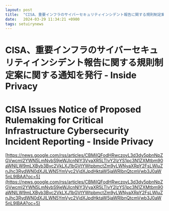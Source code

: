 ```yaml
---
layout: post
title:  "CISA、重要インフラのサイバーセキュリティインシデント報告に関する規則制定案に関する通知を発行 - Inside Privacy"
date:   2024-03-29 11:34:21 +0900
tags: setuirynews 
---
```


# CISA、重要インフラのサイバーセキュリティインシデント報告に関する規則制定案に関する通知を発行 - Inside Privacy



# CISA Issues Notice of Proposed Rulemaking for Critical Infrastructure Cybersecurity Incident Reporting - Inside Privacy

[https://news.google.com/rss/articles/CBMilQFodHRwczovL3d3dy5pbnNpZGVwcml2YWN5LmNvbS9jeWJlcnNlY3VyaXR5LTIvY2lzYS1pc3N1ZXMtbm90aWNlLW9mLXByb3Bvc2VkLXJ1bGVtYWtpbmctZm9yLWNyaXRpY2FsLWluZnJhc3RydWN0dXJlLWN5YmVyc2VjdXJpdHktaW5jaWRlbnQtcmVwb3J0aW5nL9IBAA?oc=5](https://news.google.com/rss/articles/CBMilQFodHRwczovL3d3dy5pbnNpZGVwcml2YWN5LmNvbS9jeWJlcnNlY3VyaXR5LTIvY2lzYS1pc3N1ZXMtbm90aWNlLW9mLXByb3Bvc2VkLXJ1bGVtYWtpbmctZm9yLWNyaXRpY2FsLWluZnJhc3RydWN0dXJlLWN5YmVyc2VjdXJpdHktaW5jaWRlbnQtcmVwb3J0aW5nL9IBAA?oc=5)

